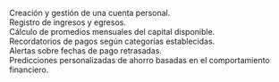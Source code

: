 Creación y gestión de una cuenta personal. <br/>
Registro de ingresos y egresos. <br/>
Cálculo de promedios mensuales del capital disponible. <br/>
Recordatorios de pagos según categorías establecidas. <br/>
Alertas sobre fechas de pago retrasadas. <br/>
Predicciones personalizadas de ahorro basadas en el comportamiento financiero.
